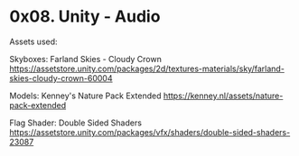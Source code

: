 # 0x08. Unity - Audio

Assets used:

Skyboxes: Farland Skies - Cloudy Crown
https://assetstore.unity.com/packages/2d/textures-materials/sky/farland-skies-cloudy-crown-60004

Models: Kenney's Nature Pack Extended
https://kenney.nl/assets/nature-pack-extended

Flag Shader: Double Sided Shaders
https://assetstore.unity.com/packages/vfx/shaders/double-sided-shaders-23087